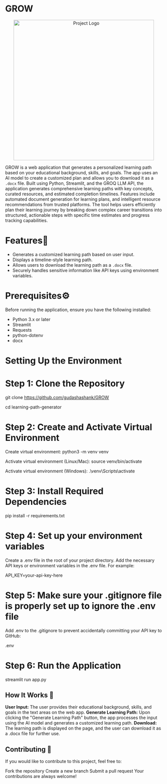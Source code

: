 # GROW


<div align="center">
    <img src="Leap_Logo_JPG.jpeg" alt="Project Logo" width="450">
</div>

GROW is a web application that generates a personalized learning path based on your educational background, skills, and goals. The app uses an AI model to create a customized plan and allows you to download it as a `.docx` file. Built using Python, Streamlit, and the GROQ LLM API, the application generates comprehensive learning paths with key concepts, curated resources, and estimated completion timelines. Features include automated document generation for learning plans, and intelligent resource recommendations from trusted platforms. The tool helps users efficiently plan their learning journey by breaking down complex career transitions into structured, actionable steps with specific time estimates and progress tracking capabilities.

# Features🌟
- Generates a customized learning path based on user input.
- Displays a timeline-style learning path.
- Allows users to download the learning path as a `.docx` file.
- Securely handles sensitive information like API keys using environment variables.



# Prerequisites⚙️

Before running the application, ensure you have the following installed:
- Python 3.x or later
- Streamlit
- Requests
- python-dotenv
- docx

# Setting Up the Environment 
# Step 1: Clone the Repository
git clone https://github.com/gudashashank/GROW

cd learning-path-generator

# Step 2: Create and Activate Virtual Environment
Create virtual environment:
python3 -m venv venv

Activate virtual environment (Linux/Mac):
source venv/bin/activate

Activate virtual environment (Windows):
.\venv\Scripts\activate

# Step 3: Install Required Dependencies
pip install -r requirements.txt

# Step 4: Set up your environment variables
Create a .env file in the root of your project directory.
Add the necessary API keys or environment variables in the .env file. For example:

API_KEY=your-api-key-here


# Step 5: Make sure your .gitignore file is properly set up to ignore the .env file
Add .env to the .gitignore to prevent accidentally committing your API key to GitHub:

.env

# Step 6: Run the Application
streamlit run app.py

## How It Works 🤖
**User Input:** The user provides their educational background, skills, and goals in the text areas on the web app.
**Generate Learning Path:** Upon clicking the "Generate Learning Path" button, the app processes the input using the AI model and generates a customized learning path.
**Download:** The learning path is displayed on the page, and the user can download it as a .docx file for further use.

## Contributing 🤝
If you would like to contribute to this project, feel free to:

Fork the repository
Create a new branch
Submit a pull request
Your contributions are always welcome!

